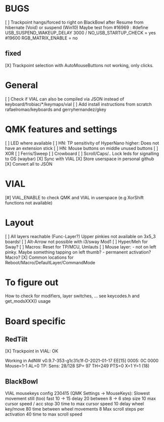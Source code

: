 # BUGS
[ ] Trackpoint hangs/forced to right on BlackBowl after Resume from hibernate (Void) or suspend (Win10)
    Maybe test from #16969 :
    #define USB_SUSPEND_WAKEUP_DELAY 3000 / NO_USB_STARTUP_CHECK = yes
    #19600
    RGB_MATRIX_ENABLE = no

## fixed
[X] Trackpoint selection with AutoMouseButtons not working, only clicks.

# General
[ ] Check if VIAL can also be compiled via JSON instead of keyboard/frobiac/*/keymaps/vial
[ ] Add install instructions from scratch rafaelromao/keyboards and gerryhernandez/gkey

# QMK features and settings
[ ] LED where available
[ ] HN: TP sensitivity of HyperNano higher: Does not have an extension stick
[ ] HN: Mouse buttons on middle unused buttons
[ ] XOR
[ ] Ferris/Sweep
[ ] Crowboard
[ ] Scroll/Caps/.. Lock leds for signalling to OS (waybar)
[X] Sync with VIAL
[X] Store userspace in personal github
[X] Convert all to JSON

# VIAL
[#] VIAL_ENABLE to check QMK and VIAL in userspace (e.g XorShift functions not available)

# Layout
[ ] All layers reachable (Func-Layer?)
    Upper pinkies not available on 3x5_3 boards!
[ ] Alt-Arrow not possible with i3/sway Mod1
[ ] Hyper/Meh for Sway?
[ ] Macros: Reset for TP/MCU, Umlauts
[ ] Mouse layer:
    - not on left pinky. Maybe something tapping on left thumb?
    - permanent activation? Macro?
[X] Common locations for Reboot/Macro/DefaultLayer/CommandMode

# To figure out
How to check for modifiers, layer switches, ... see keycodes.h and get_modsXXX() usage


# Board specific

## RedTilt

[X] Trackpoint in VIAL: OK

Working in AdNW v0.9.7-353-g1c31c1f-D-2021-01-17
    EE[15] 0005: 0C 0000 Mouse=1-1 AL=0
    TP: Sens:  28/128 SP= 97 TH=249
    PTS=0 X=1 Y=1 (18)

## BlackBowl

VIAL mousekeys config 230415 (QMK Settings -> MouseKeys):
Slowest movement still (too) fast
10 -> 15  delay
20 between
 8 ->  6 step size
10 max cursor speed / acc stop
30 time to max cursor speed
10 delay wheel key/move
80 time between wheel movements
 8 Max scroll steps per activation
40 time to max scroll speed


